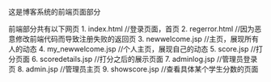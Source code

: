 这是博客系统的前端页面部分

前端部分共有以下网页
    1. index.html     //登录页面，首页
    2. regerror.html   //因为恶意修改前端代码而导致注册失败的返回页
    3. newwelcome.jsp   //主页，展现所有人的动态
    4. my_newwelcome.jsp    //个人主页，展现自己的动态
    5. score.jsp        //打分页面
    6. scoredetails.jsp     //打分之后的展示页面
    7. adminlog.jsp     //管理员登录页
    8. admin.jsp        //管理员主页
    9. showscore.jsp        //查看具体某个学生分数的页面